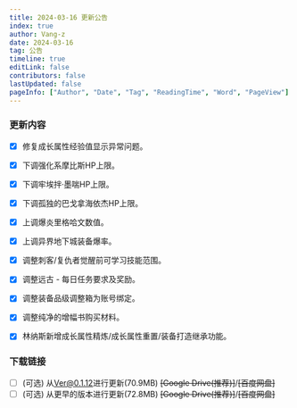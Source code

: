 ```yaml
---
title: 2024-03-16 更新公告
index: true
author: Vang-z
date: 2024-03-16
tag: 公告
timeline: true
editLink: false
contributors: false
lastUpdated: false
pageInfo: ["Author", "Date", "Tag", "ReadingTime", "Word", "PageView"]
---
```


### 更新内容
- [x] 修复<a>成长属性经验值</a>显示异常问题。
- [x] 下调<a>强化系摩比斯</a>HP上限。
- [x] 下调<a>牢埃拌·墨喘</a>HP上限。
- [x] 下调<a>孤独的巴戈拿海依杰</a>HP上限。
- [x] 上调<a>爆炎里格哈文</a>数值。
- [x] 上调<a>异界地下城</a>装备爆率。
- [x] 调整<a>刺客/复仇者</a>觉醒前可学习技能范围。
- [x] 调整<a>远古 - 每日任务</a>要求及奖励。
- [x] 调整<a>装备品级调整箱</a>为账号绑定。
- [x] 调整<a>纯净的增幅书</a>购买材料。
- [x] 林纳斯新增<a>成长属性精炼/成长属性重置/装备打造继承</a>功能。


### 下载链接
- [ ] <a>(可选)</a> 从<a>Ver@0.1.12</a>进行更新(70.9MB) ~~<a>[Google Drive(推荐)]</a>~~/~~<a>[百度网盘]</a>~~
- [ ] <a>(可选)</a> 从<a>更早的版本</a>进行更新(72.8MB) ~~<a>[Google Drive(推荐)]</a>~~/~~<a>[百度网盘]</a>~~
